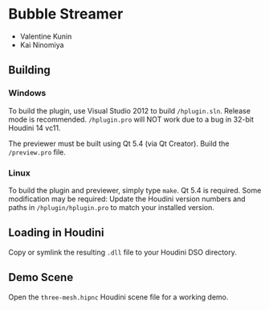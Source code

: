 
Bubble Streamer
===============

* Valentine Kunin
* Kai Ninomiya


Building
--------

### Windows

To build the plugin, use Visual Studio 2012 to build `/hplugin.sln`. Release
mode is recommended. `/hplugin.pro` will NOT work due to a bug in 32-bit
Houdini 14 vc11.

The previewer must be built using Qt 5.4 (via Qt Creator). Build the
`/preview.pro` file.

### Linux

To build the plugin and previewer, simply type `make`. Qt 5.4 is required.
Some modification may be required: Update the Houdini version numbers and paths
in `/hplugin/hplugin.pro` to match your installed version.


Loading in Houdini
------------------

Copy or symlink the resulting `.dll` file to your Houdini DSO directory.


Demo Scene
----------

Open the `three-mesh.hipnc` Houdini scene file for a working demo.
